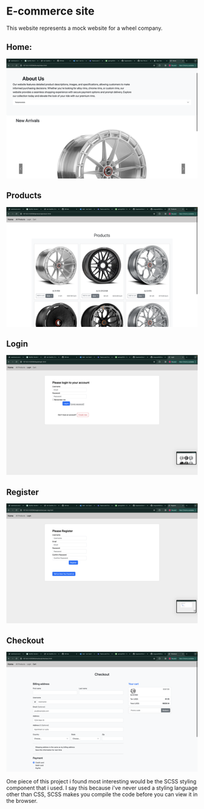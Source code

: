 # E-commerce site
This website represents a mock website for a wheel company.

## Home:
<img src="/images/homePage.jpeg">
 
## Products
<img src="/images/products.jpeg">

## Login
<img src="/images/login.jpeg">

## Register
<img src="/images/register.jpeg">

## Checkout
<img src="/images/Cart.jpeg">

One piece of this project i found most interesting would be the SCSS styling component that i used. I say this because i've never used a styling language other than CSS, SCSS makes you compile the code before you can view it in the browser.